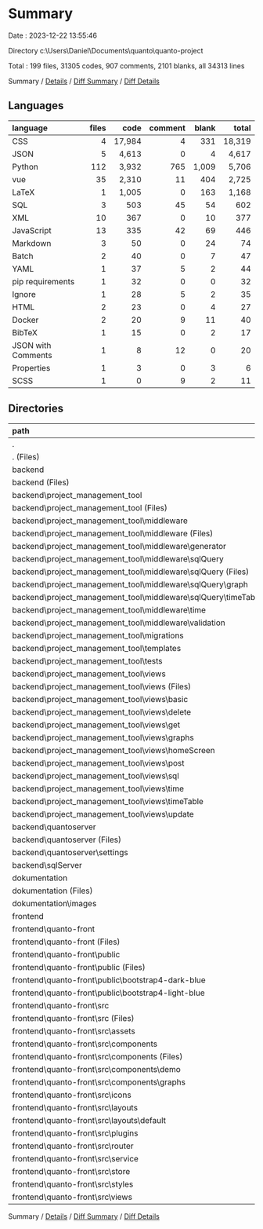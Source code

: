 # Summary

Date : 2023-12-22 13:55:46

Directory c:\\Users\\Daniel\\Documents\\quanto\\quanto-project

Total : 199 files,  31305 codes, 907 comments, 2101 blanks, all 34313 lines

Summary / [Details](details.md) / [Diff Summary](diff.md) / [Diff Details](diff-details.md)

## Languages
| language | files | code | comment | blank | total |
| :--- | ---: | ---: | ---: | ---: | ---: |
| CSS | 4 | 17,984 | 4 | 331 | 18,319 |
| JSON | 5 | 4,613 | 0 | 4 | 4,617 |
| Python | 112 | 3,932 | 765 | 1,009 | 5,706 |
| vue | 35 | 2,310 | 11 | 404 | 2,725 |
| LaTeX | 1 | 1,005 | 0 | 163 | 1,168 |
| SQL | 3 | 503 | 45 | 54 | 602 |
| XML | 10 | 367 | 0 | 10 | 377 |
| JavaScript | 13 | 335 | 42 | 69 | 446 |
| Markdown | 3 | 50 | 0 | 24 | 74 |
| Batch | 2 | 40 | 0 | 7 | 47 |
| YAML | 1 | 37 | 5 | 2 | 44 |
| pip requirements | 1 | 32 | 0 | 0 | 32 |
| Ignore | 1 | 28 | 5 | 2 | 35 |
| HTML | 2 | 23 | 0 | 4 | 27 |
| Docker | 2 | 20 | 9 | 11 | 40 |
| BibTeX | 1 | 15 | 0 | 2 | 17 |
| JSON with Comments | 1 | 8 | 12 | 0 | 20 |
| Properties | 1 | 3 | 0 | 3 | 6 |
| SCSS | 1 | 0 | 9 | 2 | 11 |

## Directories
| path | files | code | comment | blank | total |
| :--- | ---: | ---: | ---: | ---: | ---: |
| . | 199 | 31,305 | 907 | 2,101 | 34,313 |
| . (Files) | 6 | 485 | 5 | 11 | 501 |
| backend | 121 | 4,579 | 822 | 1,072 | 6,473 |
| backend (Files) | 6 | 151 | 15 | 14 | 180 |
| backend\\project_management_tool | 101 | 3,400 | 562 | 733 | 4,695 |
| backend\\project_management_tool (Files) | 7 | 232 | 27 | 59 | 318 |
| backend\\project_management_tool\\middleware | 28 | 891 | 254 | 196 | 1,341 |
| backend\\project_management_tool\\middleware (Files) | 1 | 4 | 0 | 0 | 4 |
| backend\\project_management_tool\\middleware\\generator | 2 | 35 | 12 | 24 | 71 |
| backend\\project_management_tool\\middleware\\sqlQuery | 11 | 259 | 21 | 43 | 323 |
| backend\\project_management_tool\\middleware\\sqlQuery (Files) | 5 | 123 | 13 | 26 | 162 |
| backend\\project_management_tool\\middleware\\sqlQuery\\graph | 3 | 88 | 4 | 9 | 101 |
| backend\\project_management_tool\\middleware\\sqlQuery\\timeTable | 3 | 48 | 4 | 8 | 60 |
| backend\\project_management_tool\\middleware\\time | 3 | 15 | 3 | 7 | 25 |
| backend\\project_management_tool\\middleware\\validation | 11 | 578 | 218 | 122 | 918 |
| backend\\project_management_tool\\migrations | 2 | 108 | 1 | 8 | 117 |
| backend\\project_management_tool\\templates | 1 | 9 | 0 | 0 | 9 |
| backend\\project_management_tool\\tests | 7 | 307 | 2 | 102 | 411 |
| backend\\project_management_tool\\views | 56 | 1,853 | 278 | 368 | 2,499 |
| backend\\project_management_tool\\views (Files) | 4 | 106 | 21 | 26 | 153 |
| backend\\project_management_tool\\views\\basic | 8 | 526 | 1 | 69 | 596 |
| backend\\project_management_tool\\views\\delete | 7 | 156 | 0 | 66 | 222 |
| backend\\project_management_tool\\views\\get | 13 | 307 | 114 | 55 | 476 |
| backend\\project_management_tool\\views\\graphs | 5 | 230 | 1 | 55 | 286 |
| backend\\project_management_tool\\views\\homeScreen | 2 | 21 | 0 | 8 | 29 |
| backend\\project_management_tool\\views\\post | 8 | 336 | 93 | 50 | 479 |
| backend\\project_management_tool\\views\\sql | 3 | 82 | 35 | 18 | 135 |
| backend\\project_management_tool\\views\\time | 2 | 20 | 12 | 6 | 38 |
| backend\\project_management_tool\\views\\timeTable | 2 | 29 | 0 | 8 | 37 |
| backend\\project_management_tool\\views\\update | 2 | 40 | 1 | 7 | 48 |
| backend\\quantoserver | 11 | 525 | 200 | 271 | 996 |
| backend\\quantoserver (Files) | 4 | 17 | 32 | 12 | 61 |
| backend\\quantoserver\\settings | 7 | 508 | 168 | 259 | 935 |
| backend\\sqlServer | 3 | 503 | 45 | 54 | 602 |
| dokumentation | 3 | 1,315 | 0 | 166 | 1,481 |
| dokumentation (Files) | 2 | 1,020 | 0 | 165 | 1,185 |
| dokumentation\\images | 1 | 295 | 0 | 1 | 296 |
| frontend | 69 | 24,926 | 80 | 852 | 25,858 |
| frontend\\quanto-front | 69 | 24,926 | 80 | 852 | 25,858 |
| frontend\\quanto-front (Files) | 9 | 4,292 | 18 | 41 | 4,351 |
| frontend\\quanto-front\\public | 3 | 17,975 | 4 | 331 | 18,310 |
| frontend\\quanto-front\\public (Files) | 1 | 6,897 | 0 | 1 | 6,898 |
| frontend\\quanto-front\\public\\bootstrap4-dark-blue | 1 | 5,539 | 2 | 165 | 5,706 |
| frontend\\quanto-front\\public\\bootstrap4-light-blue | 1 | 5,539 | 2 | 165 | 5,706 |
| frontend\\quanto-front\\src | 57 | 2,659 | 58 | 480 | 3,197 |
| frontend\\quanto-front\\src (Files) | 2 | 53 | 10 | 10 | 73 |
| frontend\\quanto-front\\src\\assets | 2 | 15 | 0 | 1 | 16 |
| frontend\\quanto-front\\src\\components | 23 | 2,034 | 10 | 320 | 2,364 |
| frontend\\quanto-front\\src\\components (Files) | 19 | 1,815 | 10 | 276 | 2,101 |
| frontend\\quanto-front\\src\\components\\demo | 1 | 51 | 0 | 15 | 66 |
| frontend\\quanto-front\\src\\components\\graphs | 3 | 168 | 0 | 29 | 197 |
| frontend\\quanto-front\\src\\icons | 8 | 66 | 0 | 8 | 74 |
| frontend\\quanto-front\\src\\layouts | 3 | 30 | 0 | 11 | 41 |
| frontend\\quanto-front\\src\\layouts\\default | 3 | 30 | 0 | 11 | 41 |
| frontend\\quanto-front\\src\\plugins | 2 | 21 | 14 | 7 | 42 |
| frontend\\quanto-front\\src\\router | 1 | 104 | 5 | 29 | 138 |
| frontend\\quanto-front\\src\\service | 2 | 51 | 8 | 11 | 70 |
| frontend\\quanto-front\\src\\store | 5 | 45 | 2 | 11 | 58 |
| frontend\\quanto-front\\src\\styles | 1 | 0 | 9 | 2 | 11 |
| frontend\\quanto-front\\src\\views | 8 | 240 | 0 | 70 | 310 |

Summary / [Details](details.md) / [Diff Summary](diff.md) / [Diff Details](diff-details.md)